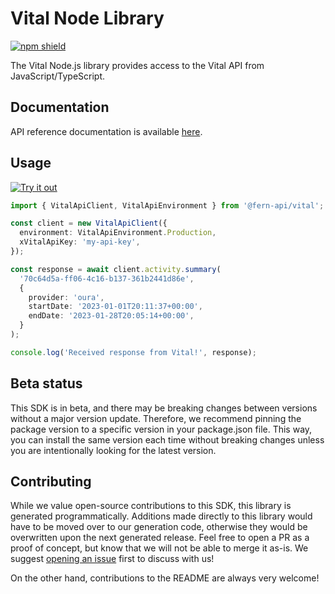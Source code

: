# Vital Node Library

[![npm shield](https://img.shields.io/npm/v/@fern-api/vital)](https://www.npmjs.com/package/@fern-api/vital)

The Vital Node.js library provides access to the Vital API from JavaScript/TypeScript.

## Documentation

API reference documentation is available [here](https://docs.tryvital.io/api-reference/user/create-user).

## Usage

[![Try it out](https://developer.stackblitz.com/img/open_in_stackblitz.svg)](https://stackblitz.com/edit/typescript-example-using-sdk-built-with-fern-tnqkdm?file=app.ts&view=editor)


```typescript
import { VitalApiClient, VitalApiEnvironment } from '@fern-api/vital';

const client = new VitalApiClient({
  environment: VitalApiEnvironment.Production,
  xVitalApiKey: 'my-api-key',
});

const response = await client.activity.summary(
  '70c64d5a-ff06-4c16-b137-361b2441d86e',
  {
    provider: 'oura',
    startDate: '2023-01-01T20:11:37+00:00',
    endDate: '2023-01-28T20:05:14+00:00',
  }
);

console.log('Received response from Vital!', response);
```

## Beta status

This SDK is in beta, and there may be breaking changes between versions without a major version update. Therefore, we recommend pinning the package version to a specific version in your package.json file. This way, you can install the same version each time without breaking changes unless you are intentionally looking for the latest version.

## Contributing

While we value open-source contributions to this SDK, this library is generated programmatically. Additions made directly to this library would have to be moved over to our generation code, otherwise they would be overwritten upon the next generated release. Feel free to open a PR as a proof of concept, but know that we will not be able to merge it as-is. We suggest [opening an issue](https://github.com/fern-vital/vital-node/issues) first to discuss with us!

On the other hand, contributions to the README are always very welcome!
